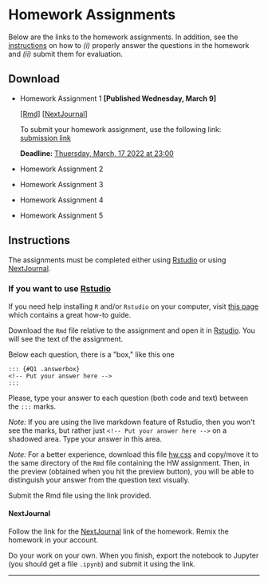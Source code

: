 # Homework Assignments

Below are the links to the homework assignments. In addition, see the [instructions](#instructions) on how to _(i)_ properly answer the questions in the homework and _(ii)_ submit them for evaluation. 

## Download

- Homework Assignment 1 **[Published Wednesday, March 9]**
  
  [[Rmd]](https://www.dropbox.com/s/3ts001vvjqkbxoz/Homework1.Rmd?dl=1) [[NextJournal](https://nextjournal.com/adv_metrics_2022/homework-assignment-1?token=AWkJTZRyLpdwzdKrGp2ZRM)]
  
  To submit your homework assignment, use the following link: [submission link](https://www.dropbox.com/request/h3Zt93VA7Empmakj3iWk)  

  **Deadline:** [Thuersday, March, 17 2022 at 23:00]()
- Homework Assignment 2 

- Homework Assignment 3

- Homework Assignment 4

- Homework Assignment 5

## Instructions
The assignments must be completed either using [Rstudio](https://rstudio.com/) or using [NextJournal](https://nextjournal.com). 

### If you want to use [Rstudio](https://rstudio.com/)

If you need help installing `R` and/or `Rstudio` on your computer, visit [this page](https://rstudio-education.github.io/hopr/starting.html) which contains a great how-to guide. 

Download the `Rmd` file relative to the assignment and open it in [Rstudio](https://rstudio.com/). You will see the text of the assignment. 

Below each question, there is a "box," like this one
```
::: {#Q1 .answerbox}
<!-- Put your answer here -->
:::
```

Please, type your answer to each question (both code and text) between the `:::` marks. 

_Note:_ If you are using the live markdown feature of Rstudio, then you won't see the marks, but rather just  `<!-- Put your answer here -->` on a shadowed area. Type your answer in this area.

_Note:_ For a better experience, download this file [hw.css](https://www.dropbox.com/s/1ah1yu597pn0fyi/hw.css?dl=1) and copy/move it to the same directory of the `Rmd` file containing the HW assignment. Then, in the preview (obtained when you hit the preview button), you will be able to distinguish your answer from the question text visually. 

Submit the Rmd file using the link provided. 

#### NextJournal

Follow the link for the [NextJournal](https://nextjournal.com) link of the homework. Remix the homework in your account. 

Do your work on your own. When you finish, export the notebook to Jupyter (you should get a file `.ipynb`) and submit it using the link. 

****** 

